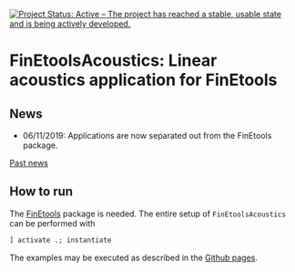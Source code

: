 [![Project Status: Active – The project has reached a stable, usable state and is being actively developed.](http://www.repostatus.org/badges/latest/active.svg)](http://www.repostatus.org/#active)

# FinEtoolsAcoustics: Linear acoustics application for FinEtools

## News

- 06/11/2019: Applications are now separated  out from the FinEtools package.


[Past news](oldnews.md)

## How to run

The [FinEtools](https://github.com/PetrKryslUCSD/FinEtools.jl) package is
needed. The entire setup of `FinEtoolsAcoustics` can be performed with
```julia
] activate .; instantiate
```

The examples may be executed as described in the  [Github pages](https://petrkryslucsd.github.io/FinEtools.jl/latest).
